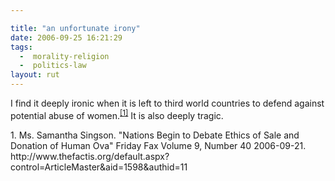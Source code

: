 ```yaml
---

title: "an unfortunate irony"
date: 2006-09-25 16:21:29
tags:
  -  morality-religion
  -  politics-law
layout: rut
---
```


I find it deeply ironic when it is left to third world countries to defend against potential abuse of women.<sup markdown="1">[\[1\]][ref1]</sup>  It is also deeply tragic. 

<div markdown="1" class="postrefs">
1.  Ms. Samantha Singson.  "Nations Begin to Debate Ethics of Sale and Donation of Human Ova" Friday Fax Volume 9, Number 40  2006-09-21.  http://www.thefactis.org/default.aspx?control=ArticleMaster&aid=1598&authid=11
</div>

[ref1]: http://www.thefactis.org/default.aspx?control=ArticleMaster&aid=1598&authid=11 "Nations Begin to Debate Ethics of Sale and Donation of Human Ova"

